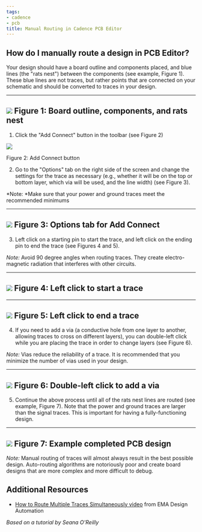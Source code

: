 ```yaml
---
tags:
- cadence
- pcb
title: Manual Routing in Cadence PCB Editor
---
```


## How do I manually route a design in PCB Editor?

Your design should have a board outline and components placed, and blue lines (the "rats nest") between the components (see example, Figure 1). These blue lines are not traces, but rather points that are connected on your schematic and should be converted to traces in your design.

  ------------------------------------------------------------------------------
   [![](/figures/figure_207.png)](/larger/image0178.png)
                Figure 1: Board outline, components, and rats nest
  ------------------------------------------------------------------------------

1.  Click the "Add Connect" button in the toolbar (see Figure 2)

[![](/figures/figure_206.png)](/larger/image0179.png)

Figure 2: Add Connect button

2.  Go to the "Options" tab on the right side of the screen and change the settings for the trace as necessary (e.g., whether it will be on the top or bottom layer, which via will be used, and the line width) (see Figure 3).

*Note: *Make sure that your power and ground traces meet the recommended minimums

  ------------------------------------------------------------------------------
   [![](/figures/figure_208.png)](/larger/image0180.png)
                      Figure 3: Options tab for Add Connect
  ------------------------------------------------------------------------------

3.  Left click on a starting pin to start the trace, and left click on the ending pin to end the trace (see Figures 4 and 5).

*Note:* Avoid 90 degree angles when routing traces. They create electro-magnetic radiation that interferes with other circuits.

  ------------------------------------------------------------------------------
   [![](/figures/figure_209.png)](/larger/image0181.png)
                      Figure 4: Left click to start a trace
  ------------------------------------------------------------------------------

  ------------------------------------------------------------------------------
   [![](/figures/figure_210.png)](/larger/image0182.png)
                       Figure 5: Left click to end a trace
  ------------------------------------------------------------------------------

4.  If you need to add a via (a conductive hole from one layer to another, allowing traces to cross on different layers), you can double-left click while you are placing the trace in order to change layers (see Figure 6).

*Note:* Vias reduce the reliability of a trace. It is recommended that you minimize the number of vias used in your design.

  ------------------------------------------------------------------------------
   [![](/figures/figure_211.png)](/larger/image0183.png)
                     Figure 6: Double-left click to add a via
  ------------------------------------------------------------------------------

5.  Continue the above process until all of the rats nest lines are routed (see example, Figure 7). Note that the power and ground traces are larger than the signal traces. This is important for having a fully-functioning design.

  ------------------------------------------------------------------------------
   [![](/figures/figure_212.png)](/larger/image0184.png)
                      Figure 7: Example completed PCB design
  ------------------------------------------------------------------------------

*Note:* Manual routing of traces will almost always result in the best possible design. Auto-routing algorithms are notoriously poor and create board designs that are more complex and more difficult to debug.

## Additional Resources

-   [How to Route Multiple Traces Simultaneously video](https://www.youtube.com/watch?v=IKCEs5HOpZE) from EMA Design Automation

*Based on a tutorial by Seana O'Reilly*
